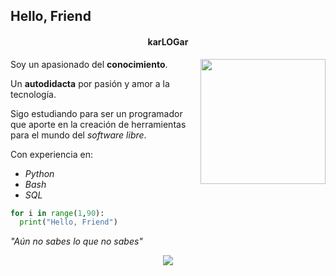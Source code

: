 **Hello, Friend**
---
<div align="center">
<h4>karLOGar</h4> 
</div>

<img align="right" width="200" src="https://i.pinimg.com/564x/8a/36/3a/8a363aa421781408edfd2c8cbcdf231f.jpg" />

Soy un apasionado del **conocimiento**.

Un **autodidacta** por pasión y amor a la tecnología.

Sigo estudiando para ser un programador que aporte en la creación de herramientas para el mundo del _software libre_.

Con experiencia en: 
-  _Python_
-  _Bash_
-  _SQL_

```python
for i in range(1,90):
  print("Hello, Friend")
```
 _"Aún no sabes lo que no sabes"_
<div align="center">
<img align="center" src="https://i.pinimg.com/564x/5e/9b/99/5e9b99b26affa5da34a31e0280abb063.jpg">
</div>

